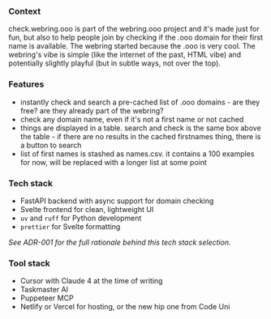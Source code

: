 ### Context
check.webring.ooo is part of the webring.ooo project and it's made just for fun, but also to help people join by checking if the .ooo domain for their first name is available. The webring started because the .ooo is very cool. The webring's vibe is simple (like the internet of the past, HTML vibe) and potentially slightly playful (but in subtle ways, not over the top).

### Features
- instantly check and search a pre-cached list of <firstname>.ooo domains - are they free? are they already part of the webring?
- check any domain name, even if it's not a first name or not cached
- things are displayed in a table. search and check is the same box above the table - if there are no results in the cached firstnames thing, there is a button to search
- list of first names is stashed as names.csv. it contains a 100 examples for now, will be replaced with a longer list at some point

### Tech stack 
- FastAPI backend with async support for domain checking
- Svelte frontend for clean, lightweight UI
- `uv` and `ruff` for Python development
- `prettier` for Svelte formatting

*See ADR-001 for the full rationale behind this tech stack selection.*


### Tool stack
- Cursor with Claude 4 at the time of writing
- Taskmaster AI
- Puppeteer MCP
- Netlify or Vercel for hosting, or the new hip one from Code Uni